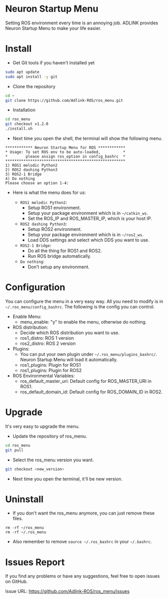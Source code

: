 # Neuron Startup Menu

Setting ROS environment every time is an annoying job.
ADLINK provides Neuron Startup Menu to make your life easier.

# Install

* Get Git tools if you haven't installed yet

```sh
sudo apt update
sudo apt install -y git
```

* Clone the repository

```sh
cd ~
git clone https://github.com/Adlink-ROS/ros_menu.git
```

* Installation

```sh
cd ros_menu
git checkout v1.2.0
./install.sh
```

* Next time you open the shell, the terminal will show the following menu.

```
************ Neuron Startup Menu for ROS ************
* Usage: To set ROS env to be auto-loaded,          *
*        please assign ros_option in config_bashrc  *
*****************************************************
1) ROS1 melodic Python2
2) ROS2 dashing Python3
3) ROS2-1 Bridge
4) Do nothing
Please choose an option 1-4:
```

* Here is what the menu does for us:

    - `ROS1 melodic Python2`:
        * Setup ROS1 environment.
        * Setup your package environment which is in `~/catkin_ws`.
        * Set the ROS_IP and ROS_MASTER_IP, which is your host IP.
    - `ROS2 dashing Python3`:
        * Setup ROS2 environment.
        * Setup your package environment which is in `~/ros2_ws`.
        * Load DDS settings and select which DDS you want to use.
    - `ROS2-1 Bridge`:
        * Do all the thing for ROS1 and ROS2.
        * Run ROS bridge automatically.
    - `Do nothing`:
        * Don't setup any environment.

# Configuration

You can configure the menu in a very easy way.
All you need to modify is in `~/.ros_menu/config_bashrc`.
The following is the config you can control.

* Enable Menu:
  - menu_enable: "y" to enable the menu, otherwise do nothing.
* ROS distribution:
  - Decide which ROS distribution you want to use.
  - ros1_distro: ROS 1 version
  - ros2_distro: ROS 2 version
* Plugins:
  - You can put your own plugin under `~/.ros_menu/plugins_bashrc/`. Neuron Startup Menu will load it automatically.
  - ros1_plugins: Plugin for ROS1
  - ros1_plugins: Plugin for ROS2
* ROS Environmental Variables:
  - ros_default_master_uri: Default config for ROS_MASTER_URI in ROS1.
  - ros_default_domain_id: Default config for ROS_DOMAIN_ID in ROS2. 

# Upgrade

It's very easy to upgrade the menu.

* Update the repository of ros_menu.

```sh
cd ros_menu
git pull
```

* Select the ros_menu version you want.

```sh
git checkout <new_version>
```

* Next time you open the terminal, it'll be new version.

# Uninstall

* If you don't want the ros_menu anymore, you can just remove these files.

```
rm -rf ~/ros_menu
rm -rf ~/.ros_menu
```

* Also remember to remove `source ~/.ros_bashrc` in your `~/.bashrc`.

# Issues Report

If you find any problems or have any suggestions, feel free to open issues on GitHub.

Issue URL: https://github.com/Adlink-ROS/ros_menu/issues

